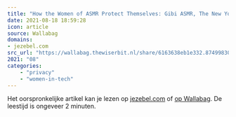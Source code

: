```yaml
---
title: "How the Women of ASMR Protect Themselves: Gibi ASMR, The New York Times"
date: 2021-08-18 18:59:28
icon: article
source: Wallabag
domains:
- jezebel.com
src_url: "https://wallabag.thewiserbit.nl/share/6163638eb1e332.87499830"
2021: "08"
categories:
    - "privacy"
    - "women-in-tech"
---
```

Het oorspronkelijke artikel kan je lezen op [jezebel.com](https://jezebel.com/the-women-of-asmr-have-to-become-experts-in-cybersecuri-1833809238) of [op Wallabag](https://wallabag.thewiserbit.nl/share/6163638eb1e332.87499830). De leestijd is ongeveer 2 minuten.